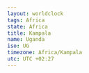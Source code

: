 ```yaml
---
layout: worldclock
tags: Africa
state: Africa
title: Kampala
name: Uganda
iso: UG
timezone: Africa/Kampala
utc: UTC +02:27
---
```


